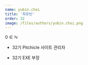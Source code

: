 ```yaml
---
name: yubin.choi
title: '최유빈'
order: 32
image: /files/authors/yubin.choi.png
---
```


$0\in\mathbb{N}$

- 32기 Pitchicle 사이트 관리자

- 32기 EXE 부장

